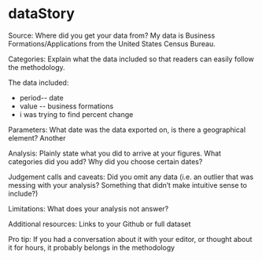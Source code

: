 # dataStory

Source: Where did you get your data from?
My data is Business Formations/Applications from the United States Census Bureau.

Categories: Explain what the data included so that readers can easily follow the methodology. 

The data included:
* period-- date
* value -- business formations
* i was trying to find percent change

Parameters: What date was the data exported on, is there a geographical element? Another 

Analysis: Plainly state what you did to arrive at your figures. What categories did you add? Why did you choose certain dates?

Judgement calls and caveats: Did you omit any data (i.e. an outlier that was messing with your analysis? Something that didn’t make intuitive sense to include?)


Limitations: What does your analysis not answer?

Additional resources: Links to your Github or full dataset  

Pro tip: If you had a conversation about it with your editor, or thought about it for hours, it probably belongs in the methodology
